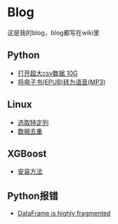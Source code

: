 # Blog
这是我的blog，blog都写在wiki里

## Python
* [打开超大csv数据 10G](https://github.com/ziy776/blog/wiki/Python:-%E6%89%93%E5%BC%80%E8%B6%85%E5%A4%A7csv%E6%95%B0%E6%8D%AE-10G)
* [将电子书(EPUB)转为语音(MP3)](https://github.com/ziy776/blog/wiki/Python:-%E5%B0%86%E7%94%B5%E5%AD%90%E4%B9%A6(EPUB)%E8%BD%AC%E4%B8%BA%E8%AF%AD%E9%9F%B3(MP3))

## Linux
* [选取特定列](https://github.com/ziy776/blog/wiki/Linux:-%E9%80%89%E5%8F%96%E7%89%B9%E5%AE%9A%E5%88%97)
* [数据去重](https://github.com/ziy776/blog/wiki/Linux:-%E6%95%B0%E6%8D%AE%E5%8E%BB%E9%87%8D)

## XGBoost
* [安装方法](https://github.com/ziy776/blog/wiki/XGBoost:-%E5%AE%89%E8%A3%85%E6%96%B9%E6%B3%95)

## Python报错
* [DataFrame is highly fragmented](https://github.com/ziy776/blog/wiki/Pandas:-DataFrame-is-highly-fragmented)

